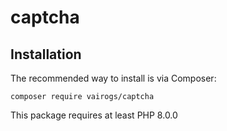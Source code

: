 # captcha

Installation
------------

The recommended way to install is via Composer:

```
composer require vairogs/captcha
```

This package requires at least PHP 8.0.0
